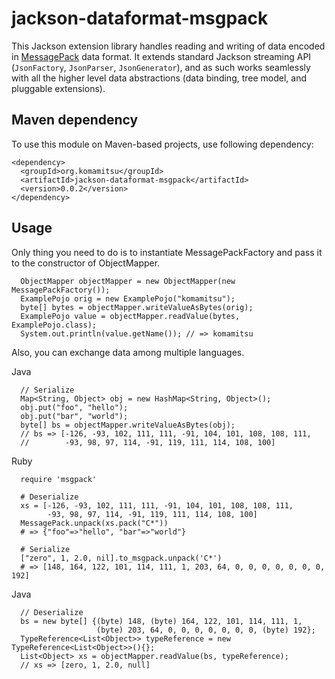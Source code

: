 # jackson-dataformat-msgpack

This Jackson extension library handles reading and writing of data encoded in [MessagePack](http://msgpack.org/) data format.
It extends standard Jackson streaming API (`JsonFactory`, `JsonParser`, `JsonGenerator`), and as such works seamlessly with all the higher level data abstractions (data binding, tree model, and pluggable extensions).

## Maven dependency

To use this module on Maven-based projects, use following dependency:

```
<dependency>
  <groupId>org.komamitsu</groupId>
  <artifactId>jackson-dataformat-msgpack</artifactId>
  <version>0.0.2</version>
</dependency>
```

## Usage

Only thing you need to do is to instantiate MessagePackFactory and pass it to the constructor of ObjectMapper.

```
  ObjectMapper objectMapper = new ObjectMapper(new MessagePackFactory());
  ExamplePojo orig = new ExamplePojo("komamitsu");
  byte[] bytes = objectMapper.writeValueAsBytes(orig);
  ExamplePojo value = objectMapper.readValue(bytes, ExamplePojo.class);
  System.out.println(value.getName()); // => komamitsu
```

Also, you can exchange data among multiple languages.

Java

```
  // Serialize
  Map<String, Object> obj = new HashMap<String, Object>();
  obj.put("foo", "hello");
  obj.put("bar", "world");
  byte[] bs = objectMapper.writeValueAsBytes(obj);
  // bs => [-126, -93, 102, 111, 111, -91, 104, 101, 108, 108, 111,
  //        -93, 98, 97, 114, -91, 119, 111, 114, 108, 100]
```

Ruby

```
  require 'msgpack'

  # Deserialize
  xs = [-126, -93, 102, 111, 111, -91, 104, 101, 108, 108, 111,
        -93, 98, 97, 114, -91, 119, 111, 114, 108, 100]
  MessagePack.unpack(xs.pack("C*"))
  # => {"foo"=>"hello", "bar"=>"world"}

  # Serialize
  ["zero", 1, 2.0, nil].to_msgpack.unpack('C*')
  # => [148, 164, 122, 101, 114, 111, 1, 203, 64, 0, 0, 0, 0, 0, 0, 0, 192]
```

Java

```
  // Deserialize
  bs = new byte[] {(byte) 148, (byte) 164, 122, 101, 114, 111, 1,
                   (byte) 203, 64, 0, 0, 0, 0, 0, 0, 0, (byte) 192};
  TypeReference<List<Object>> typeReference = new TypeReference<List<Object>>(){};
  List<Object> xs = objectMapper.readValue(bs, typeReference);
  // xs => [zero, 1, 2.0, null]
```

